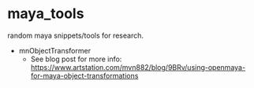# maya_tools
random maya snippets/tools for research.

- mnObjectTransformer
  - See blog post for more info: https://www.artstation.com/mvn882/blog/9BRv/using-openmaya-for-maya-object-transformations
